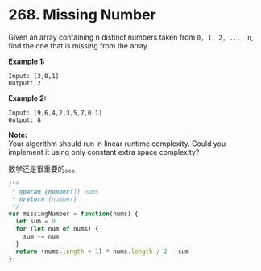 # 268. Missing Number

Given an array containing n distinct numbers taken from `0, 1, 2, ..., n`, find the one that is missing from the array.

**Example 1:**
```
Input: [3,0,1]
Output: 2
```
**Example 2:**
```
Input: [9,6,4,2,3,5,7,0,1]
Output: 8
```
**Note:**  
Your algorithm should run in linear runtime complexity. Could you implement it using only constant extra space complexity?

数学还是很重要的。。。

```javascript
/**
 * @param {number[]} nums
 * @return {number}
 */
var missingNumber = function(nums) {
  let sum = 0
  for (let num of nums) {
    sum += num
  }
  return (nums.length + 1) * nums.length / 2 - sum
};
```
